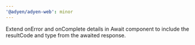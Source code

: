 ```yaml
---
'@adyen/adyen-web': minor
---
```


Extend onError and onComplete details in Await component to include the resultCode and type from the awaited response.
